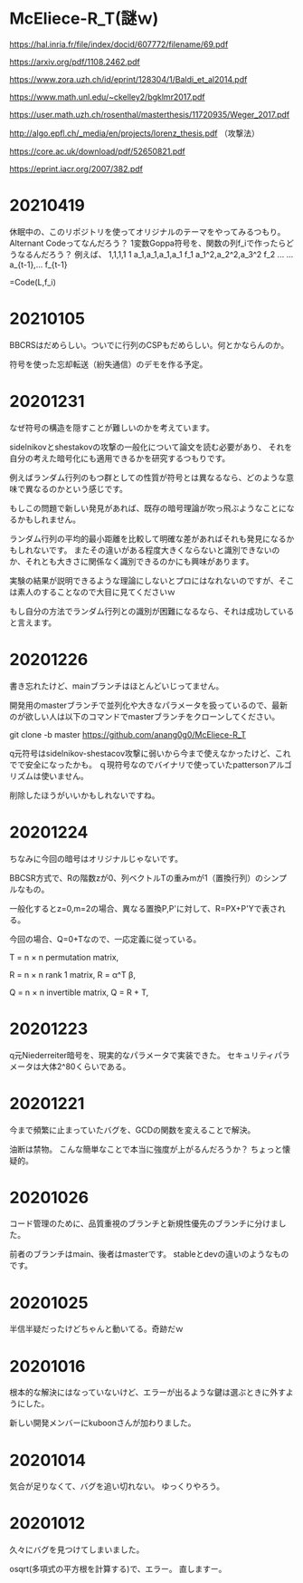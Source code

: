 # McEliece-R_T(謎ｗ)

https://hal.inria.fr/file/index/docid/607772/filename/69.pdf

https://arxiv.org/pdf/1108.2462.pdf

https://www.zora.uzh.ch/id/eprint/128304/1/Baldi_et_al2014.pdf

https://www.math.unl.edu/~ckelley2/bgklmr2017.pdf

https://user.math.uzh.ch/rosenthal/masterthesis/11720935/Weger_2017.pdf

http://algo.epfl.ch/_media/en/projects/lorenz_thesis.pdf （攻撃法）

https://core.ac.uk/download/pdf/52650821.pdf

https://eprint.iacr.org/2007/382.pdf


# 20210419

休眠中の、このリポジトリを使ってオリジナルのテーマをやってみるつもり。
Alternant Codeってなんだろう？
1変数Goppa符号を、関数の列f_iで作ったらどうなるんだろう？
例えば、
1,1,1,1            1
a_1,a_1,a_1,a_1    f_1
a_1^2,a_2^2,a_3^2  f_2
...                ...
a_{t-1},...        f_{t-1}

=Code(L,f_i)

# 20210105

BBCRSはだめらしい。ついでに行列のCSPもだめらしい。何とかならんのか。

符号を使った忘却転送（紛失通信）のデモを作る予定。

# 20201231

なぜ符号の構造を隠すことが難しいのかを考えています。

sidelnikovとshestakovの攻撃の一般化について論文を読む必要があり、
それを自分の考えた暗号化にも適用できるかを研究するつもりです。

例えばランダム行列のもつ群としての性質が符号とは異なるなら、どのような意味で異なるのかという感じです。

もしこの問題で新しい発見があれば、既存の暗号理論が吹っ飛ぶようなことになるかもしれません。

ランダム行列の平均的最小距離を比較して明確な差があればそれも発見になるかもしれないです。
またその違いがある程度大きくならないと識別できないのか、それとも大きさに関係なく識別できるのかにも興味があります。

実験の結果が説明できるような理論にしないとプロにはなれないのですが、そこは素人のすることなので大目に見てくださいｗ

もし自分の方法でランダム行列との識別が困難になるなら、それは成功していると言えます。

# 20201226

書き忘れたけど、mainブランチはほとんどいじってません。

開発用のmasterブランチで並列化や大きなパラメータを扱っているので、最新のが欲しい人は以下のコマンドでmasterブランチをクローンしてください。

git clone -b master https://github.com/anang0g0/McEliece-R_T

q元符号はsidelnikov-shestacov攻撃に弱いから今まで使えなかったけど、これでで安全になったかも。
ｑ現符号なのでバイナリで使っていたpattersonアルゴリズムは使いません。

削除したほうがいいかもしれないですね。

# 20201224

ちなみに今回の暗号はオリジナルじゃないです。

BBCSR方式で、Rの階数zが0、列ベクトルTの重みmが1（置換行列）のシンプルなもの。

一般化するとz=0,m=2の場合、異なる置換P,P'に対して、R=PX+P'Yで表される。

今回の場合、Q=0+Tなので、一応定義に従っている。

T = n × n permutation matrix,

R = n × n rank 1 matrix, R = α^T β,

Q = n × n invertible matrix, Q = R + T,

# 20201223

q元Niederreiter暗号を、現実的なパラメータで実装できた。
セキュリティパラメータは大体2^80くらいである。

# 20201221

今まで頻繁に止まっていたバグを、GCDの関数を変えることで解決。

油断は禁物。
こんな簡単なことで本当に強度が上がるんだろうか？
ちょっと懐疑的。

# 20201026

コード管理のために、品質重視のブランチと新規性優先のブランチに分けました。

前者のブランチはmain、後者はmasterです。
stableとdevの違いのようなものです。

# 20201025

半信半疑だったけどちゃんと動いてる。奇跡だｗ

# 20201016

根本的な解決にはなっていないけど、エラーが出るような鍵は選ぶときに外すようにした。

新しい開発メンバーにkuboonさんが加わりました。

# 20201014

気合が足りなくて、バグを追い切れない。
ゆっくりやろう。

# 20201012

久々にバグを見つけてしまいました。

osqrt(多項式の平方根を計算する)で、エラー。
直しますー。
